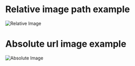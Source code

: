 # Relative image path example

![Relative Image](SpaceEdit.png)

# Absolute url image example

![Absolute Image](https://picsum.photos/id/237/400/200)
